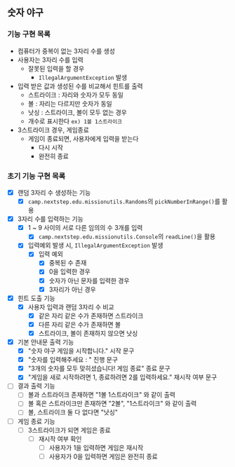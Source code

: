 ## 숫자 야구

### 기능 구현 목록
- 컴퓨터가 중복이 없는 3자리 수를 생성
- 사용자는 3자리 수를 입력
  - 잘못된 입력을 할 경우
    - `IllegalArgumentException` 발생
- 입력 받은 값과 생성된 수를 비교해서 힌트를 출력
  - 스트라이크 : 자리와 숫자가 모두 동일
  - 볼 : 자리는 다르지만 숫자가 동일
  - 낫싱 : 스트라이크, 볼이 모두 없는 경우
  - 개수로 표시한다 `ex) 1볼 1스트라이크`
- 3스트라이크 경우, 게임종료
  - 게임이 종료되면, 사용자에게 입력을 받는다
    - 다시 시작
    - 완전히 종료

### 초기 기능 구현 목록
- [x] 랜덤 3자리 수 생성하는 기능
  - [x] `camp.nextstep.edu.missionutils.Randoms`의 `pickNumberInRange()`를 활용
- [x] 3자리 수를 입력하는 기능
  - [x] 1 ~ 9 사이의 서로 다른 임의의 수 3개를 입력
    - [x] `camp.nextstep.edu.missionutils.Console`의 `readLine()`을 활용
  - [x] 입력예외 발생 시, `IllegalArgumentException` 발생
    - [x] 입력 예외
      - [x] 중복된 수 존재
      - [x] 0을 입력한 경우
      - [x] 숫자가 아닌 문자를 입력한 경우
      - [x] 3자리가 아닌 경우
- [x] 힌트 도출 기능
  - [x] 사용자 입력과 랜덤 3자리 수 비교
    - [x] 같은 자리 같은 수가 존재하면 스트라이크
    - [x] 다른 자리 같은 수가 존재하면 볼
    - [x] 스트라이크, 볼이 존재하지 않으면 낫싱
- [x] 기본 안내문 출력 기능
  - [x] "숫자 야구 게임을 시작합니다." 시작 문구
  - [x] "숫자를 입력해주세요 : " 진행 문구
  - [x] "3개의 숫자를 모두 맞히셨습니다! 게임 종료" 종료 문구
  - [x] "게임을 새로 시작하려면 1, 종료하려면 2를 입력하세요." 재시작 여부 문구
- [ ] 결과 출력 기능
  - [ ] 볼과 스트라이크 존재하면 "1볼 1스트라이크" 와 같이 출력
  - [ ] 볼 혹은 스트라이크만 존재하면 "2볼", "1스트라이크" 와 같이 출력
  - [ ] 볼, 스트라이크 둘 다 없다면 "낫싱"
- [ ] 게임 종료 기능
  - [ ] 3스트라이크가 되면 게임은 종료
    - [ ] 재시작 여부 확인
      - [ ] 사용자가 1을 입력하면 게임은 재시작
      - [ ] 사용자가 0을 입력하면 게임은 완전히 종료